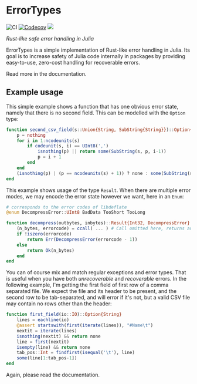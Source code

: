 # ErrorTypes

![CI](https://github.com/jakobnissen/ErrorTypes.jl/workflows/CI/badge.svg)
[![Codecov](https://codecov.io/gh/jakobnissen/ErrorTypes.jl/branch/master/graph/badge.svg)](https://codecov.io/gh/jakobnissen/ErrorTypes.jl)
[![](https://img.shields.io/badge/docs-dev-blue.svg)](https://jakobnissen.github.io/ErrorTypes.jl/dev)

_Rust-like safe error handling in Julia_

ErrorTypes is a simple implementation of Rust-like error handling in Julia. Its goal is to increase safety of Julia code internally in packages by providing easy-to-use, zero-cost handling for recoverable errors.

Read more in the documentation.

## Example usage
This simple example shows a function that has one obvious error state, namely that there is no second field. This can be modelled with the `Option` type:
```julia
function second_csv_field(s::Union{String, SubString{String}})::Option{SubString{String}}
    p = nothing
    for i in 1:ncodeunits(s)
        if codeunit(s, i) == UInt8(',')
            isnothing(p) || return some(SubString(s, p, i-1)) 
            p = i + 1
        end
    end
    (isnothing(p) | (p == ncodeunits(s) + 1)) ? none : some(SubString(s, p, ncodeunits(s)))
end
```

This example shows usage of the type `Result`. When there are multiple error modes, we may encode the error state however we want, here in an `Enum`:
```julia
# corresponds to the error codes of libdeflate
@enum DecompressError::UInt8 BadData TooShort TooLong

function decompress(outbytes, inbytes)::Result{Int32, DecompressError}
    (n_bytes, errorcode) = ccall( ... ) # Call omitted here, returns an (Int32, Int32)
    if !iszero(errorcode)
        return Err(DecompressError(errorcode - 1))
    else
        return Ok(n_bytes)
    end
end
```

You can of course mix and match regular exceptions and error types. That is useful when you have both *unrecoverable* and *recoverable* errors. In the following example, I'm getting the first field of first row of a comma separated file. We expect the file and its header to be present, and the second row to be tab-separated, and will error if it's not, but a valid CSV file may contain no rows other than the header:
```julia
function first_field(io::IO)::Option{String}
    lines = eachline(io)
    @assert startswith(first(iterate(lines)), "#Name\t")
    nextit = iterate(lines)
    isnothing(nextit) && return none
    line = first(nextit)
    isempty(line) && return none
    tab_pos::Int = findfirst(isequal('\t'), line)
    some(line[1:tab_pos-1])
end
```

Again, please read the documentation.
